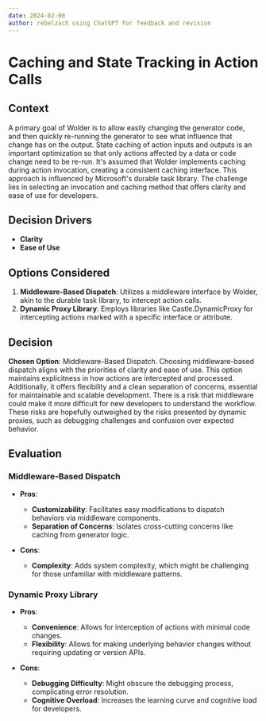 ```yaml
---
date: 2024-02-06
author: rebelzach using ChatGPT for feedback and revision
---
```

# Caching and State Tracking in Action Calls

## Context

A primary goal of Wolder is to allow easily changing the generator code, and then quickly re-running the generator to see what influence that change has on the output. State caching of action inputs and outputs is an important optimization so that only actions affected by a data or code change need to be re-run. It's assumed that Wolder implements caching during action invocation, creating a consistent caching interface. This approach is influenced by Microsoft's durable task library. The challenge lies in selecting an invocation and caching method that offers clarity and ease of use for developers.

## Decision Drivers

- **Clarity**
- **Ease of Use**

## Options Considered

1. **Middleware-Based Dispatch**: Utilizes a middleware interface by Wolder, akin to the durable task library, to intercept action calls.
2. **Dynamic Proxy Library**: Employs libraries like Castle.DynamicProxy for intercepting actions marked with a specific interface or attribute.

## Decision

**Chosen Option**: Middleware-Based Dispatch. 
Choosing middleware-based dispatch aligns with the priorities of clarity and ease of use. This option maintains explicitness in how actions are intercepted and processed. Additionally, it offers flexibility and a clean separation of concerns, essential for maintainable and scalable development. There is a risk that middleware could make it more difficult for new developers to understand the workflow. These risks are hopefully outweighed by the risks presented by dynamic proxies, such as debugging challenges and confusion over expected behavior. 

## Evaluation

### Middleware-Based Dispatch

- **Pros**:
  - **Customizability**: Facilitates easy modifications to dispatch behaviors via middleware components.
  - **Separation of Concerns**: Isolates cross-cutting concerns like caching from generator logic.

- **Cons**:
  - **Complexity**: Adds system complexity, which might be challenging for those unfamiliar with middleware patterns.

### Dynamic Proxy Library

- **Pros**:
  - **Convenience**: Allows for interception of actions with minimal code changes.
  - **Flexibility**: Allows for making underlying behavior changes without requiring updating or version APIs.

- **Cons**:
  - **Debugging Difficulty**: Might obscure the debugging process, complicating error resolution.
  - **Cognitive Overload**: Increases the learning curve and cognitive load for developers.
